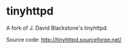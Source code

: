 # tinyhttpd
A fork of J. David Blackstone's tinyhttpd.

Source code: http://tinyhttpd.sourceforge.net/
